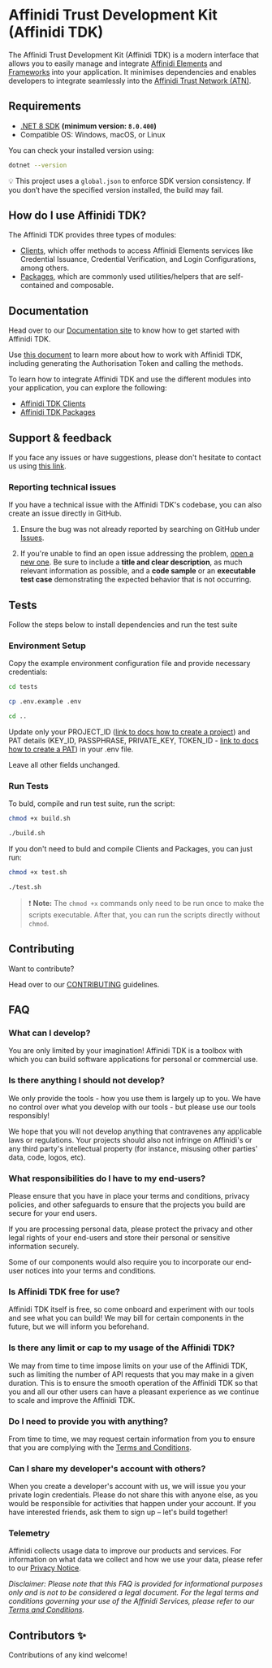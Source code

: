 # Affinidi Trust Development Kit (Affinidi TDK)

The Affinidi Trust Development Kit (Affinidi TDK) is a modern interface that allows you to easily manage and integrate [Affinidi Elements](https://docs.affinidi.com/docs/affinidi-elements/) and [Frameworks](https://docs.affinidi.com/frameworks/iota-framework/) into your application. It minimises dependencies and enables developers to integrate seamlessly into the [Affinidi Trust Network (ATN)](https://docs.affinidi.com/docs/).

## Requirements

- [.NET 8 SDK](https://dotnet.microsoft.com/en-us/download/dotnet/8.0) **(minimum version: `8.0.400`)**
- Compatible OS: Windows, macOS, or Linux

You can check your installed version using:

```bash
dotnet --version
```

💡 This project uses a `global.json` to enforce SDK version consistency. If you don’t have the specified version installed, the build may fail.

## How do I use Affinidi TDK?

The Affinidi TDK provides three types of modules:

- [Clients](clients), which offer methods to access Affinidi Elements services like Credential Issuance, Credential Verification, and Login Configurations, among others.
- [Packages](packages), which are commonly used utilities/helpers that are self-contained and composable.

## Documentation

Head over to our [Documentation site](https://docs.affinidi.com/dev-tools/affinidi-tdk) to know how to get started with Affinidi TDK.

Use [this document](https://docs.affinidi.com/dev-tools/affinidi-tdk/overview/#prerequisites) to learn more about how to work with Affinidi TDK, including generating the Authorisation Token and calling the methods.

To learn how to integrate Affinidi TDK and use the different modules into your application, you can explore the following:

- [Affinidi TDK Clients](https://docs.affinidi.com/dev-tools/affinidi-tdk/overview/#clients)
- [Affinidi TDK Packages](https://docs.affinidi.com/dev-tools/affinidi-tdk/overview/#packages)

## Support & feedback

If you face any issues or have suggestions, please don't hesitate to contact us using [this link](https://share.hsforms.com/1i-4HKZRXSsmENzXtPdIG4g8oa2v).

### Reporting technical issues

If you have a technical issue with the Affinidi TDK's codebase, you can also create an issue directly in GitHub.

1. Ensure the bug was not already reported by searching on GitHub under
   [Issues](https://github.com/affinidi/affinidi-tdk-dotnet/issues).

2. If you're unable to find an open issue addressing the problem,
   [open a new one](https://github.com/affinidi/affinidi-tdk-dotnet/issues/new).
   Be sure to include a **title and clear description**, as much relevant information as possible,
   and a **code sample** or an **executable test case** demonstrating the expected behavior that is not occurring.

## Tests

Follow the steps below to install dependencies and run the test suite

### Environment Setup

Copy the example environment configuration file and provide necessary credentials:

```bash
cd tests

cp .env.example .env

cd ..
```

Update only your PROJECT_ID ([link to docs how to create a project](https://docs.affinidi.com/docs/get-started/create-project/)) and PAT details (KEY_ID, PASSPHRASE, PRIVATE_KEY, TOKEN_ID - [link to docs how to create a PAT](https://docs.affinidi.com/dev-tools/affinidi-tdk/get-access-token/)) in your .env file.

Leave all other fields unchanged.

### Run Tests

To buld, compile and run test suite, run the script:

```bash
chmod +x build.sh

./build.sh
```

If you don't need to buld and compile Clients and Packages, you can just run:

```bash
chmod +x test.sh

./test.sh
```

> ❗️ **Note:**
> The `chmod +x` commands only need to be run once to make the scripts executable. After that, you can run the scripts directly without `chmod`.

## Contributing

Want to contribute?

Head over to our [CONTRIBUTING](CONTRIBUTING.md) guidelines.

## FAQ

### What can I develop?

You are only limited by your imagination! Affinidi TDK is a toolbox with which you can build software applications for personal or commercial use.

### Is there anything I should not develop?

We only provide the tools - how you use them is largely up to you. We have no control over what you develop with our tools - but please use our tools responsibly!

We hope that you will not develop anything that contravenes any applicable laws or regulations. Your projects should also not infringe on Affinidi's or any third party's intellectual property (for instance, misusing other parties' data, code, logos, etc).

### What responsibilities do I have to my end-users?

Please ensure that you have in place your terms and conditions, privacy policies, and other safeguards to ensure that the projects you build are secure for your end users.

If you are processing personal data, please protect the privacy and other legal rights of your end-users and store their personal or sensitive information securely.

Some of our components would also require you to incorporate our end-user notices into your terms and conditions.

### Is Affinidi TDK free for use?

Affinidi TDK itself is free, so come onboard and experiment with our tools and see what you can build! We may bill for certain components in the future, but we will inform you beforehand.

### Is there any limit or cap to my usage of the Affinidi TDK?

We may from time to time impose limits on your use of the Affinidi TDK, such as limiting the number of API requests that you may make in a given duration. This is to ensure the smooth operation of the Affinidi TDK so that you and all our other users can have a pleasant experience as we continue to scale and improve the Affinidi TDK.

### Do I need to provide you with anything?

From time to time, we may request certain information from you to ensure that you are complying with the [Terms and Conditions](https://www.affinidi.com/terms-conditions).

### Can I share my developer's account with others?

When you create a developer's account with us, we will issue you your private login credentials. Please do not share this with anyone else, as you would be responsible for activities that happen under your account. If you have interested friends, ask them to sign up – let's build together!

### Telemetry

Affinidi collects usage data to improve our products and services. For information on what data we collect and how we use your data, please refer to our [Privacy Notice](https://www.affinidi.com/privacy-notice).

_Disclaimer:
Please note that this FAQ is provided for informational purposes only and is not to be considered a legal document. For the legal terms and conditions governing your use of the Affinidi Services, please refer to our [Terms and Conditions](https://www.affinidi.com/terms-conditions)._

## Contributors ✨

Contributions of any kind welcome!
